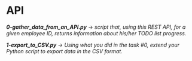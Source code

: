 # API

***0-gather_data_from_an_API.py*** -> *script that, using this REST API, for a given employee ID, returns information about his/her TODO list progress.*

***1-export_to_CSV.py*** -> *Using what you did in the task #0, extend your Python script to export data in the CSV format.*
